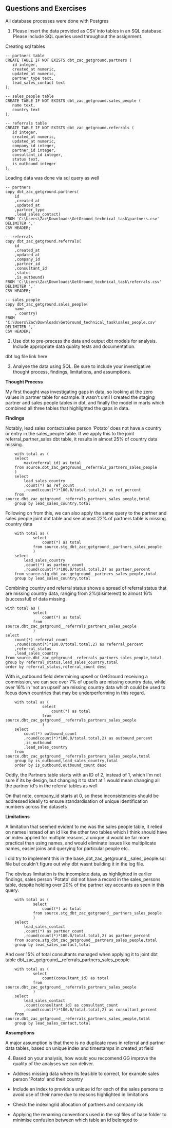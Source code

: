## Questions and Exercises

All database processes were done with Postgres

1. Please insert the data provided as CSV into tables in an SQL database. Please include SQL queries used throughout the assignment.

Creating sql tables

```
-- partners table
CREATE TABLE IF NOT EXISTS dbt_zac_getground.partners (
   id integer,
   created_at numeric,
   updated_at numeric,
   partner_type text,
   lead_sales_contact text
);

-- sales_people table
CREATE TABLE IF NOT EXISTS dbt_zac_getground.sales_people (
   name text,
   country text
);

-- referrals table
CREATE TABLE IF NOT EXISTS dbt_zac_getground.referrals (
   id integer,
   created_at numeric,
   updated_at numeric,
   company_id integer,
   partner_id integer,
   consultant_id integer,
   status text,
   is_outbound integer
);
```

Loading data was done via sql query as well

```
-- partners
copy dbt_zac_getground.partners(
	id
	,created_at
	,updated_at
	,partner_type
	,lead_sales_contact)
FROM 'C:\Users\Zac\Downloads\GetGround_technical_task\partners.csv'
DELIMITER ','
CSV HEADER;

-- referrals
copy dbt_zac_getground.referrals(
	id
	,created_at
	,updated_at
	,company_id
	,partner_id
	,consultant_id
	,status
	,is_outbound)
FROM 'C:\Users\Zac\Downloads\GetGround_technical_task\referrals.csv'
DELIMITER ','
CSV HEADER;

-- sales_people
copy dbt_zac_getground.sales_people(
	name
	, country)
FROM 'C:\Users\Zac\Downloads\GetGround_technical_task\sales_people.csv'
DELIMITER ','
CSV HEADER;
```

2. Use dbt to pre-precess the data and output dbt models for analysis. Include appropriate data quality tests and documentation.

dbt log file link here

3. Analyse the data using SQL. Be sure to include your investigative thought process, findings, limitations, and assumptions.

**Thought Process**

My first thought was investigating gaps in data, so looking at the zero values in partner table for example. It wasn't until I created the staging partner and sales people tables in dbt, and finally the model in marts which combined all three tables that highlighted the gaps in data.

**Findings**

Notably, lead sales contact/sales person 'Potato' does not have a country or entry in the sales_people table. If we apply this to the joint referral_partner_sales dbt table, it results in almost 25% of country data missing.

```
    with total as (
    select
        max(referral_id) as total
    from source.dbt_zac_getground__referrals_partners_sales_people
    )
    select
        lead_sales_country
        ,count(*) as ref_count
        ,round(count(*)*100.0/total.total,2) as ref_percent
    from source.dbt_zac_getground__referrals_partners_sales_people,total
    group by lead_sales_country,total
```        

Following on from this, we can also apply the same query to the partner and sales people joint dbt table and see almost 22% of partners table is missing country data

```
    with total as (
            select
                count(*) as total
            from source.stg_dbt_zac_getground__partners_sales_people
            )
    select
        lead_sales_country
        ,count(*) as partner_count
        ,round(count(*)*100.0/total.total,2) as partner_percent
    from source.stg_dbt_zac_getground__partners_sales_people,total
    group by lead_sales_country,total
```

Combining country and referral status shows a spread of referral status that are missing country data, ranging from 2%(disinterest) to almost 16% (successful) of data missing.

```
with total as (
            select
                count(*) as total
            from source.dbt_zac_getground__referrals_partners_sales_people
            )
select
	count(*) referral_count
	,round(count(*)*100.0/total.total,2) as referral_percent
	,referral_status
	,lead_sales_country
from source.dbt_zac_getground__referrals_partners_sales_people,total
group by referral_status,lead_sales_country,total
order by referral_status,referral_count desc
```

With is_outbound field determining upsell or GetGround receiving a commission, we can see over 7% of upsells are missing country data, while over 16% in 'not an upsell' are missing country data which could be used to focus down countries that may be underperforming in this regard.

```
    with total as (
                select
                    count(*) as total
                from source.dbt_zac_getground__referrals_partners_sales_people
                )
    select
        count(*) outbound_count
        ,round(count(*)*100.0/total.total,2) as outbound_percent
        ,is_outbound
        ,lead_sales_country
    from source.dbt_zac_getground__referrals_partners_sales_people,total
    group by is_outbound,lead_sales_country,total
    order by is_outbound,outbound_count desc
```

Oddly, the Partners table starts with an ID of 2, instead of 1, which I'm not sure if its by design, but changing it to start at 1 would mean changing all the partner id's in the referral tables as well

On that note, company_id starts at 0, so these inconsistencies should be addressed ideally to ensure standardisation of unique identification numbers across the datasets 

**Limitations**

A limitation that seemed evident to me was the sales people table, it relied on names instead of an id like the other two tables which I think should have an index applied for multiple reasons, a unique id would be far more practical than using names, and would eliminate issues like multiplicate names, easier joins and querying for particular people etc.

I did try to implement this in the base_dbt_zac_getground__sales_people.sql file but couldn't figure out why dbt wasnt building it in the log file.

The obvious limitation is the incomplete data, as highlighted in earlier findings, sales person 'Potato' did not have a record in the sales_persons table, despite holding over 20% of the partner key accounts as seen in this query:

```
    with total as (
            select
                count(*) as total
            from source.stg_dbt_zac_getground__partners_sales_people
            )
    select
        lead_sales_contact
        ,count(*) as partner_count
        ,round(count(*)*100.0/total.total,2) as partner_percent
    from source.stg_dbt_zac_getground__partners_sales_people,total
    group by lead_sales_contact,total
```

And over 15% of total consultants managed when applying it to joint dbt table dbt_zac_getground__referrals_partners_sales_people

```
    with total as (
            select
                count(consultant_id) as total
            from source.dbt_zac_getground__referrals_partners_sales_people
            )
    select
        lead_sales_contact
        ,count(consultant_id) as consultant_count
        ,round(count(*)*100.0/total.total,2) as consultant_percent
    from source.dbt_zac_getground__referrals_partners_sales_people,total
    group by lead_sales_contact,total
```
**Assumptions**

A major assumption is that there is no duplicate rows in referral and partner data tables, based on unique index and timestamps in created_at field

4. Based on your analysis, how would you reccomend GG improve the quality of the analyses we can deliver.

- Address missing data where its feasible to correct, for example sales person 'Potato' and their country

- Include an index to provide a unique id for each of the sales persons to avoid use of their name due to reasons highlighted in limitations

- Check the indexing/id allocation of partners and company ids

- Applying the renaming conventions used in the sql files of base folder to minimise confusion between which table an id belonged to
  
